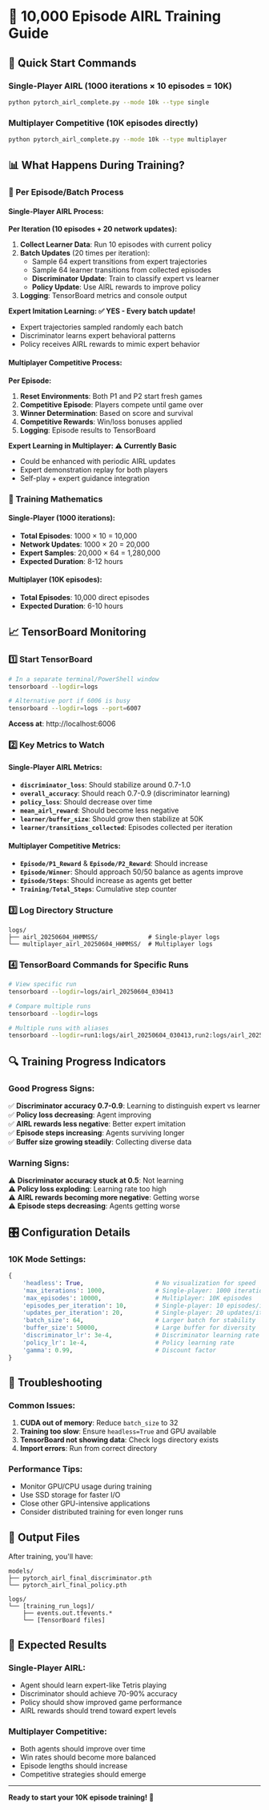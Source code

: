 # 🎯 10,000 Episode AIRL Training Guide

## 🚀 Quick Start Commands

### Single-Player AIRL (1000 iterations × 10 episodes = 10K)
```bash
python pytorch_airl_complete.py --mode 10k --type single
```

### Multiplayer Competitive (10K episodes directly)
```bash
python pytorch_airl_complete.py --mode 10k --type multiplayer
```

## 📊 What Happens During Training?

### 🔄 Per Episode/Batch Process

#### Single-Player AIRL Process:
**Per Iteration (10 episodes + 20 network updates):**
1. **Collect Learner Data**: Run 10 episodes with current policy
2. **Batch Updates** (20 times per iteration):
   - Sample 64 expert transitions from expert trajectories
   - Sample 64 learner transitions from collected episodes
   - **Discriminator Update**: Train to classify expert vs learner
   - **Policy Update**: Use AIRL rewards to improve policy
3. **Logging**: TensorBoard metrics and console output

**Expert Imitation Learning: ✅ YES - Every batch update!**
- Expert trajectories sampled randomly each batch
- Discriminator learns expert behavioral patterns
- Policy receives AIRL rewards to mimic expert behavior

#### Multiplayer Competitive Process:
**Per Episode:**
1. **Reset Environments**: Both P1 and P2 start fresh games
2. **Competitive Episode**: Players compete until game over
3. **Winner Determination**: Based on score and survival
4. **Competitive Rewards**: Win/loss bonuses applied
5. **Logging**: Episode results to TensorBoard

**Expert Learning in Multiplayer: ⚠️ Currently Basic**
- Could be enhanced with periodic AIRL updates
- Expert demonstration replay for both players
- Self-play + expert guidance integration

### 🧮 Training Mathematics

#### Single-Player (1000 iterations):
- **Total Episodes**: 1000 × 10 = 10,000
- **Network Updates**: 1000 × 20 = 20,000
- **Expert Samples**: 20,000 × 64 = 1,280,000
- **Expected Duration**: 8-12 hours

#### Multiplayer (10K episodes):
- **Total Episodes**: 10,000 direct episodes
- **Expected Duration**: 6-10 hours

## 📈 TensorBoard Monitoring

### 1️⃣ Start TensorBoard
```bash
# In a separate terminal/PowerShell window
tensorboard --logdir=logs

# Alternative port if 6006 is busy
tensorboard --logdir=logs --port=6007
```

**Access at**: http://localhost:6006

### 2️⃣ Key Metrics to Watch

#### Single-Player AIRL Metrics:
- **`discriminator_loss`**: Should stabilize around 0.7-1.0
- **`overall_accuracy`**: Should reach 0.7-0.9 (discriminator learning)
- **`policy_loss`**: Should decrease over time
- **`mean_airl_reward`**: Should become less negative
- **`learner/buffer_size`**: Should grow then stabilize at 50K
- **`learner/transitions_collected`**: Episodes collected per iteration

#### Multiplayer Competitive Metrics:
- **`Episode/P1_Reward`** & **`Episode/P2_Reward`**: Should increase
- **`Episode/Winner`**: Should approach 50/50 balance as agents improve
- **`Episode/Steps`**: Should increase as agents get better
- **`Training/Total_Steps`**: Cumulative step counter

### 3️⃣ Log Directory Structure
```
logs/
├── airl_20250604_HHMMSS/              # Single-player logs
└── multiplayer_airl_20250604_HHMMSS/  # Multiplayer logs
```

### 4️⃣ TensorBoard Commands for Specific Runs
```bash
# View specific run
tensorboard --logdir=logs/airl_20250604_030413

# Compare multiple runs
tensorboard --logdir=logs

# Multiple runs with aliases
tensorboard --logdir=run1:logs/airl_20250604_030413,run2:logs/airl_20250604_031205
```

## 🔍 Training Progress Indicators

### Good Progress Signs:
✅ **Discriminator accuracy 0.7-0.9**: Learning to distinguish expert vs learner  
✅ **Policy loss decreasing**: Agent improving  
✅ **AIRL rewards less negative**: Better expert imitation  
✅ **Episode steps increasing**: Agents surviving longer  
✅ **Buffer size growing steadily**: Collecting diverse data  

### Warning Signs:
⚠️ **Discriminator accuracy stuck at 0.5**: Not learning  
⚠️ **Policy loss exploding**: Learning rate too high  
⚠️ **AIRL rewards becoming more negative**: Getting worse  
⚠️ **Episode steps decreasing**: Agents getting worse  

## 🎛️ Configuration Details

### 10K Mode Settings:
```python
{
    'headless': True,                    # No visualization for speed
    'max_iterations': 1000,              # Single-player: 1000 iterations
    'max_episodes': 10000,               # Multiplayer: 10K episodes
    'episodes_per_iteration': 10,        # Single-player: 10 episodes/iteration
    'updates_per_iteration': 20,         # Single-player: 20 updates/iteration
    'batch_size': 64,                    # Larger batch for stability
    'buffer_size': 50000,                # Large buffer for diversity
    'discriminator_lr': 3e-4,            # Discriminator learning rate
    'policy_lr': 1e-4,                   # Policy learning rate
    'gamma': 0.99,                       # Discount factor
}
```

## 🔧 Troubleshooting

### Common Issues:
1. **CUDA out of memory**: Reduce `batch_size` to 32
2. **Training too slow**: Ensure `headless=True` and GPU available
3. **TensorBoard not showing data**: Check logs directory exists
4. **Import errors**: Run from correct directory

### Performance Tips:
- Monitor GPU/CPU usage during training
- Use SSD storage for faster I/O
- Close other GPU-intensive applications
- Consider distributed training for even longer runs

## 📁 Output Files

After training, you'll have:
```
models/
├── pytorch_airl_final_discriminator.pth
└── pytorch_airl_final_policy.pth

logs/
└── [training_run_logs]/
    ├── events.out.tfevents.*
    └── [TensorBoard files]
```

## 🎯 Expected Results

### Single-Player AIRL:
- Agent should learn expert-like Tetris playing
- Discriminator should achieve 70-90% accuracy
- Policy should show improved game performance
- AIRL rewards should trend toward expert levels

### Multiplayer Competitive:
- Both agents should improve over time
- Win rates should become more balanced
- Episode lengths should increase
- Competitive strategies should emerge

---

**Ready to start your 10K episode training!** 🚀 